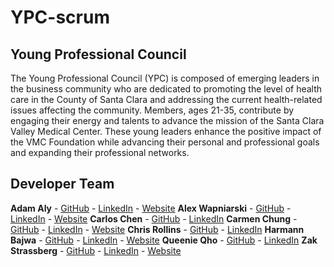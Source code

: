 # YPC-scrum


## Young Professional Council


The Young Professional Council (YPC) is composed of emerging leaders in the business community who are dedicated to promoting the level of health care in the County of Santa Clara and addressing the current health-related issues affecting the community. Members, ages 21-35, contribute by engaging their energy and talents to advance the mission of the Santa Clara Valley Medical Center. These young leaders enhance the positive impact of the VMC Foundation while advancing their personal and professional goals and expanding their professional networks.


## Developer Team

**Adam Aly** - [GitHub](http://github.com/AdamAly831) - [LinkedIn](http://www.linkedin.com/in/adamalyart) - [Website](http://www.adamalyart.com/)
**Alex Wapniarski** - [GitHub](http://github.com/alex-wap) - [LinkedIn](http://www.linkedin.com/in/wapniarski) - [Website](http://alexw.tech/)
**Carlos Chen** - [GitHub](https://github.com/hccarlos) - [LinkedIn](http://www.linkedin.com/in/carlos-chen-aa00a71b)
**Carmen Chung** - [GitHub]() - [LinkedIn]() - [Website]()
**Chris Rollins** - [GitHub](http://github.com/chrisrollins) - [LinkedIn](http://www.linkedin.com/in/chris-rollins-2669a053)
**Harmann Bajwa** - [GitHub](http://github.com/harmannb) - [LinkedIn](http://www.linkedin.com/in/harmannbajwa) - [Website](http://www.harmann.tech/)
**Queenie Qho** - [GitHub](http://github.com/qho-queenie) - [LinkedIn](https://www.linkedin.com/in/queenieho1)
**Zak Strassberg** - [GitHub](http://github.com/ZakStrassberg) - [LinkedIn](https://www.linkedin.com/in/zakstrassberg) - [Website](http://zakstrassberg.com)
